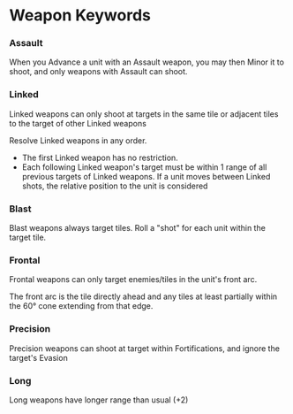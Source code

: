 # Weapon Keywords

### Assault
When you Advance a unit with an Assault weapon, you may then Minor it to shoot, and only weapons with Assault can shoot.

### Linked
Linked weapons can only shoot at targets in the same tile or adjacent tiles to the target of other Linked weapons

Resolve Linked weapons in any order.
- The first Linked weapon has no restriction.
- Each following Linked weapon's target must be within 1 range of all previous targets of Linked weapons.
If a unit moves between Linked shots, the relative position to the unit is considered

### Blast
Blast weapons always target tiles. Roll a "shot" for each unit within the target tile.

### Frontal
Frontal weapons can only target enemies/tiles in the unit's front arc.

The front arc is the tile directly ahead and any tiles at least partially within the 60° cone extending from that edge.

### Precision
Precision weapons can shoot at target within Fortifications, and ignore the target's Evasion

### Long
Long weapons have longer range than usual (+2)